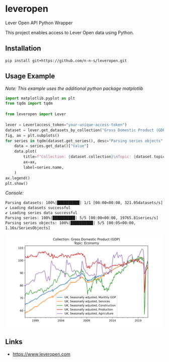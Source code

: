 # leveropen
Lever Open API Python Wrapper

This project enables access to Lever Open data using Python.

## Installation

```
pip install git+https://github.com/n-n-s/leveropen.git
```

## Usage Example

*Note: This example uses the additional python package matplotlib*

```python
import matplotlib.pyplot as plt
from tqdm import tqdm

from leveropen import Lever

lever = Lever(access_token="your-unique-access-token")
dataset = lever.get_datasets_by_collection("Gross Domestic Product (GDP)")[0]
fig, ax = plt.subplots()
for series in tqdm(dataset.get_series(), desc="Parsing series objects", unit="SeriesObjects"):
    data = series.get_data()["Value"]
    data.plot(
        title=f"Collection: {dataset.collection}\nTopic: {dataset.topic}",
        ax=ax,
        label=series.name,
    )
ax.legend()
plt.show()
```

*Console:*

```console
Parsing datasets: 100%|██████████| 1/1 [00:00<00:00, 321.95datasets/s]
✔ Loading datasets successful
✔ Loading series data successful
Parsing series: 100%|██████████| 5/5 [00:00<00:00, 19765.81series/s]
Parsing series objects: 100%|██████████| 5/5 [00:05<00:00,  1.16s/SeriesObjects]
```

![](https://github.com/n-n-s/leveropen/blob/main/docs/lever_example_plot.png)

## Links

- https://www.leveropen.com
